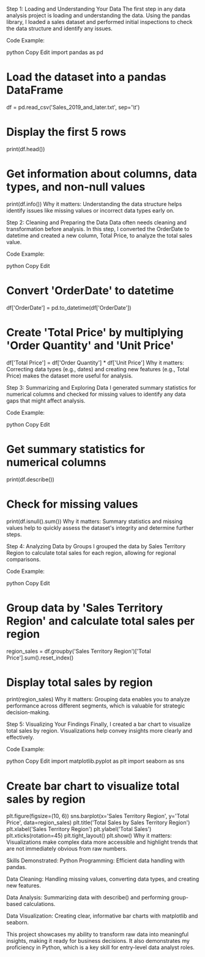 Step 1: Loading and Understanding Your Data
The first step in any data analysis project is loading and understanding the data. Using the pandas library, I loaded a sales dataset and performed initial inspections to check the data structure and identify any issues.

Code Example:

python
Copy
Edit
import pandas as pd

# Load the dataset into a pandas DataFrame
df = pd.read_csv('Sales_2019_and_later.txt', sep='\t')

# Display the first 5 rows
print(df.head())

# Get information about columns, data types, and non-null values
print(df.info())
Why it matters: Understanding the data structure helps identify issues like missing values or incorrect data types early on.

Step 2: Cleaning and Preparing the Data
Data often needs cleaning and transformation before analysis. In this step, I converted the OrderDate to datetime and created a new column, Total Price, to analyze the total sales value.

Code Example:

python
Copy
Edit
# Convert 'OrderDate' to datetime
df['OrderDate'] = pd.to_datetime(df['OrderDate'])

# Create 'Total Price' by multiplying 'Order Quantity' and 'Unit Price'
df['Total Price'] = df['Order Quantity'] * df['Unit Price']
Why it matters: Correcting data types (e.g., dates) and creating new features (e.g., Total Price) makes the dataset more useful for analysis.

Step 3: Summarizing and Exploring Data
I generated summary statistics for numerical columns and checked for missing values to identify any data gaps that might affect analysis.

Code Example:

python
Copy
Edit
# Get summary statistics for numerical columns
print(df.describe())

# Check for missing values
print(df.isnull().sum())
Why it matters: Summary statistics and missing values help to quickly assess the dataset's integrity and determine further steps.

Step 4: Analyzing Data by Groups
I grouped the data by Sales Territory Region to calculate total sales for each region, allowing for regional comparisons.

Code Example:

python
Copy
Edit
# Group data by 'Sales Territory Region' and calculate total sales per region
region_sales = df.groupby('Sales Territory Region')['Total Price'].sum().reset_index()

# Display total sales by region
print(region_sales)
Why it matters: Grouping data enables you to analyze performance across different segments, which is valuable for strategic decision-making.

Step 5: Visualizing Your Findings
Finally, I created a bar chart to visualize total sales by region. Visualizations help convey insights more clearly and effectively.

Code Example:

python
Copy
Edit
import matplotlib.pyplot as plt
import seaborn as sns

# Create bar chart to visualize total sales by region
plt.figure(figsize=(10, 6))
sns.barplot(x='Sales Territory Region', y='Total Price', data=region_sales)
plt.title('Total Sales by Sales Territory Region')
plt.xlabel('Sales Territory Region')
plt.ylabel('Total Sales')
plt.xticks(rotation=45)
plt.tight_layout()
plt.show()
Why it matters: Visualizations make complex data more accessible and highlight trends that are not immediately obvious from raw numbers.

Skills Demonstrated:
Python Programming: Efficient data handling with pandas.

Data Cleaning: Handling missing values, converting data types, and creating new features.

Data Analysis: Summarizing data with describe() and performing group-based calculations.

Data Visualization: Creating clear, informative bar charts with matplotlib and seaborn.

This project showcases my ability to transform raw data into meaningful insights, making it ready for business decisions. It also demonstrates my proficiency in Python, which is a key skill for entry-level data analyst roles.


